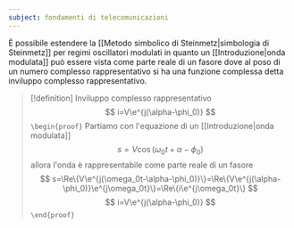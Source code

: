 ```yaml
---
subject: fondamenti di telecomunicazioni
---
```

È possibile estendere la [[Metodo simbolico di Steinmetz|simbologia di Steinmetz]] per regimi oscillatori modulati in quanto un [[Introduzione|onda modulata]] può essere vista come parte reale di un fasore dove al poso di un numero complesso rappresentativo si ha una funzione complessa detta inviluppo complesso rappresentativo.

> [!definition] Inviluppo complesso rappresentativo
> $$
> i=V\e^{j(\alpha-\phi_0)}
> $$
> `\begin{proof}`
> Partiamo con l'equazione di un [[Introduzione|onda modulata]]
> $$
> s=V\cos(\omega_0t+\alpha-\phi_0)
> $$
> allora l'onda è rappresentabile come parte reale di un fasore
> $$
> s=\Re\{V\e^{j(\omega_0t-\alpha-\phi_0)}\}=\Re\{V\e^{j(\alpha-\phi_0)}\e^{j\omega_0t}\}=\Re\{i\e^{j\omega_0t}\}
> $$
> $$
> i=V\e^{j(\alpha-\phi_0)}
> $$
> `\end{proof}`